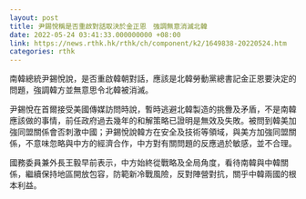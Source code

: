 ```yaml
---
layout: post
title: 尹錫悅稱是否重啟對話取決於金正恩　強調無意消滅北韓
date: 2022-05-24 03:41:33.000000000 +08:00
link: https://news.rthk.hk/rthk/ch/component/k2/1649838-20220524.htm
categories: rthk
---
```


南韓總統尹錫悅說，是否重啟韓朝對話，應該是北韓勞動黨總書記金正恩要決定的問題，強調韓方並無意思令北韓被消滅。

尹錫悅在首爾接受美國傳媒訪問時說，暫時逃避北韓製造的挑釁及矛盾，不是南韓應該做的事情，前任政府過去幾年的和解策略已證明是無效及失敗。被問到韓美加強同盟關係會否刺激中國；尹錫悅說韓方在安全及技術等領域，與美方加強同盟關係，不意味忽略與中方的經濟合作，中方對有關問題的反應過於敏感，並不合理。

國務委員兼外長王毅早前表示，中方始終從戰略及全局角度，看待南韓與中韓關係，繼續保持地區開放包容，防範新冷戰風險，反對陣營對抗，關乎中韓兩國的根本利益。

